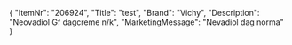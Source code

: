 {
  "ItemNr": "206924",
  "Title": "test",
  "Brand": "Vichy",
  "Description": "Neovadiol Gf dagcreme n/k",
  "MarketingMessage": "Nevadiol dag norma"
}